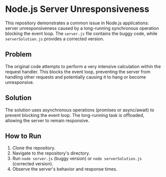 # Node.js Server Unresponsiveness
This repository demonstrates a common issue in Node.js applications: server unresponsiveness caused by a long-running synchronous operation blocking the event loop.  The `server.js` file contains the buggy code, while `serverSolution.js` provides a corrected version.

## Problem
The original code attempts to perform a very intensive calculation within the request handler. This blocks the event loop, preventing the server from handling other requests and potentially causing it to hang or become unresponsive.

## Solution
The solution uses asynchronous operations (promises or async/await) to prevent blocking the event loop.  The long-running task is offloaded, allowing the server to remain responsive.

## How to Run
1. Clone the repository.
2. Navigate to the repository's directory.
3. Run `node server.js` (buggy version) or `node serverSolution.js` (corrected version).
4. Observe the server's behavior and response times.